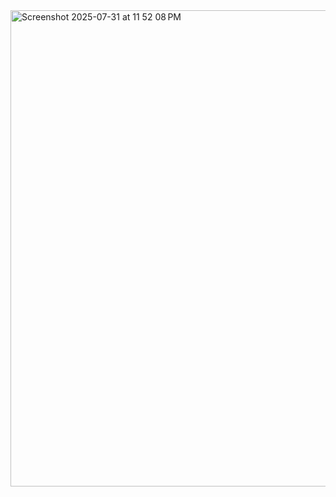 <img width="1359" height="762" alt="Screenshot 2025-07-31 at 11 52 08 PM" src="https://github.com/user-attachments/assets/e9bbb200-9f52-4727-86b1-7981a376726a" />
